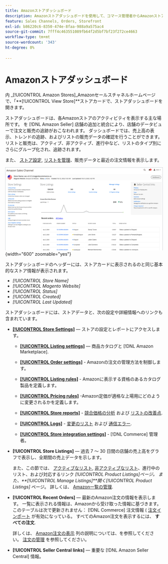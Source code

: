 ```yaml
---
title: Amazonストアダッシュボード
description: Amazonストアダッシュボードを使用して、コマース管理者からAmazonストアのアクティビティを表示します。
feature: Sales Channels, Orders, Storefront
exl-id: b86220c6-8350-474e-8faa-988a9a575ac4
source-git-commit: 7fff4c463551089fb64f2d5bf7bf23f272ce4663
workflow-type: tm+mt
source-wordcount: '343'
ht-degree: 0%

---
```


# Amazonストアダッシュボード

内 _[!UICONTROL Amazon Stores]_Amazonセールスチャネルホームページで、「**[!UICONTROL View Store]**ストアカードで、ストアダッシュボードを開きます。

ストアダッシュボードは、各Amazonストアのアクティビティを表示する主な場所です。 を [!DNL Amazon Seller] 店舗の追加と統合により、店舗のデータビューで注文と販売の追跡がおこなわれます。 ダッシュボードでは、売上高の表示、トレンドの追跡、およびリストの販売データの確認を行うことができます。 リストと販売は、アクティブ、非アクティブ、進行中など、リストのタイプ別にさらにグループ化され、追跡されます。

また、 [ストア設定](./ob-store-review.md), [リストを管理](./managing-product-listings.md)、販売データと最近の注文情報を表示します。

![Amazon Store ダッシュボード](assets/amazon-store-dashboard.png){width="600" zoomable="yes"}

ストアダッシュボードのヘッダーには、ストアカードに表示されるのと同じ基本的なストア情報が表示されます。

- _[!UICONTROL Store Name]_
- _[!UICONTROL Magento Website]_
- _[!UICONTROL Status]_
- _[!UICONTROL Created]_
- _[!UICONTROL Last Updated]_

ストアダッシュボードには、ストアデータと、次の設定や詳細情報へのリンクも含まれています。

- [**[!UICONTROL Store Settings]**](./ob-store-review.md)  — ストアの設定とレポートにアクセスします。

   - [**[!UICONTROL Listing settings]**](./listing-settings.md)  — 商品カタログと [!DNL Amazon Marketplace].

   - [**[!UICONTROL Order settings]**](./order-settings.md) - Amazonの注文の管理方法を制御します。

   - [**[!UICONTROL Listing rules]**](./listing-rules.md) - Amazonに表示する資格のあるカタログ製品を定義します。

   - [**[!UICONTROL Pricing rules]**](./pricing-products.md) -Amazon定価が適格な上場用にどのように変更されるかを定義します。

   - [**[!UICONTROL Store reports]**](./amazon-logs-reports.md) - [競合価格の分析](./competitive-price-analysis.md) および [リストの改善点](./listing-improvements.md).

   - [**[!UICONTROL Logs]**](./amazon-logs-reports.md) - [変更のリスト](./listing-changes-log.md) および [通信エラー](./communication-errors-log.md).

   - [**[!UICONTROL Store integration settings]**](./store-integration-settings.md) - [!DNL Commerce] 管理者。

- **[!UICONTROL Store Listings]**  — 過去 7 ～ 30 日間の店舗の売上高をグラフで表示し、全期間の売上データを示します。

  また、この節では、 [アクティブなリスト](./active-listings.md), [非アクティブなリスト](./inactive-listings.md)、進行中のリスト、および対応するリンク _[!UICONTROL Product Listings]_ページ。 また、**[!UICONTROL Manage Listings]**開く_[!UICONTROL Product Listings]_ ページ。 詳しくは、 [Amazon一覧の管理](./managing-product-listings.md).

- **[!UICONTROL Recent Orders]**  — 最新のAmazon注文の情報を表示します。 一覧に表示される情報は、Amazonから受け取った情報に基づきます。 このテーブルは次で更新されません： [!DNL Commerce] 注文情報 ( [注文インポート](./order-settings.md) が有効になっている。 すべてのAmazon注文を表示するには、 **すべての注文**.

  詳しくは、 [Amazon注文の表示](./amazon-orders-all.md) 列の説明については、を参照してください。 [注文の管理](./managing-orders.md) を参照してください。

- **[!UICONTROL Seller Central links]**  — 重要な [!DNL Amazon Seller Central] 情報。

